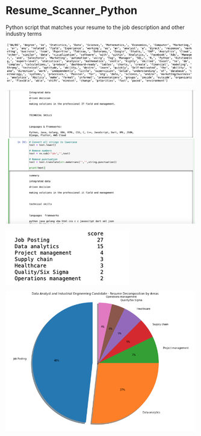 # Resume_Scanner_Python
Python script that matches your resume to the job description and other industry terms

![](Images/KeyTerms.png)

![](Images/format_resume.png)

![](Images/scores_resume.png)

![](Images/pie_resume.png)
